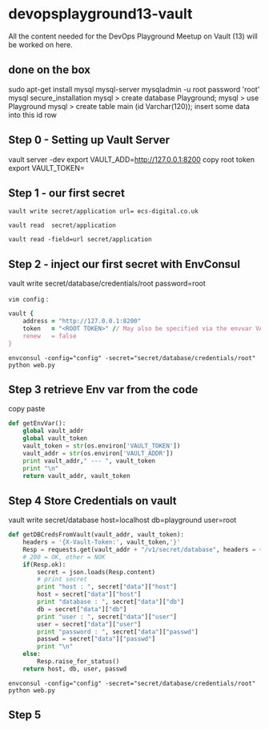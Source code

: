 # devopsplayground13-vault
All the content needed for the DevOps Playground Meetup on Vault (13) will be worked on here.

## done on the box
sudo apt-get install mysql mysql-server
mysqladmin -u root password 'root'
mysql secure_installation
mysql > create database Playground;
mysql > use Playground
mysql > create table main (id Varchar(120));
insert some data into this id row

## Step 0 - Setting up Vault Server
vault server -dev
export VAULT_ADD=http://127.0.0.1:8200
copy root token
export VAULT_TOKEN= <token>


## Step 1 - our first secret
`vault write secret/application url= ecs-digital.co.uk`

`vault read  secret/application`

`vault read -field=url secret/application`

## Step 2 - inject our first secret with EnvConsul

vault write secret/database/credentials/root password=root

`vim config` :
```ruby
vault {
    address = "http://127.0.0.1:8200"
    token   = "<ROOT TOKEN>" // May also be specified via the envvar VAULT_TOKEN
    renew   = false
}
```

`envconsul -config="config" -secret="secret/database/credentials/root" python web.py`

## Step 3 retrieve Env var from the code 
copy paste

```python
def getEnvVar():
    global vault_addr
    global vault_token
    vault_token = str(os.environ['VAULT_TOKEN'])
    vault_addr = str(os.environ['VAULT_ADDR'])
    print vault_addr," --- ", vault_token
    print "\n"
    return vault_addr, vault_token
```

## Step 4 Store Credentials on vault
vault write secret/database host=localhost db=playground user=root

```python
def getDBCredsFromVault(vault_addr, vault_token):
    headers = '{X-Vault-Token:', vault_token,'}'
    Resp = requests.get(vault_addr + "/v1/secret/database", headers = {"X-Vault-Token": vault_token})
    # 200 = OK, other = NOK
    if(Resp.ok):
        secret = json.loads(Resp.content)
        # print secret
        print "host : ", secret["data"]["host"]
        host = secret["data"]["host"]
        print "database : ", secret["data"]["db"]
        db = secret["data"]["db"]
        print "user : ", secret["data"]["user"]
        user = secret["data"]["user"]
        print "password : ", secret["data"]["passwd"]
        passwd = secret["data"]["passwd"]
        print "\n"
    else:
        Resp.raise_for_status()
    return host, db, user, passwd
```

`envconsul -config="config" -secret="secret/database/credentials/root" python web.py`


## Step 5 



